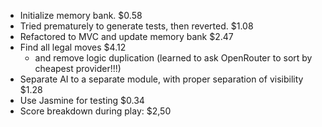 
- Initialize memory bank. $0.58
- Tried prematurely to generate tests, then reverted. $1.08
- Refactored to MVC and update memory bank $2.47
- Find all legal moves $4.12
  - and remove logic duplication
(learned to ask OpenRouter to sort by cheapest provider!!!)
- Separate AI to a separate module, with proper separation of visibility $1.28
- Use Jasmine for testing $0.34
- Score breakdown during play: $2,50
